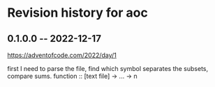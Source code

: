 # Revision history for aoc

## 0.1.0.0 -- 2022-12-17

https://adventofcode.com/2022/day/1

first I need to parse the file, find which symbol separates the subsets, compare sums.
function :: [text file] -> ... -> n



